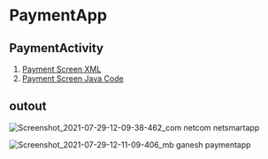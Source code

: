 # PaymentApp

## PaymentActivity

1. [Payment Screen XML](https://github.com/mbganesh/PaymentApp/blob/master/app/src/main/res/layout/activity_payment.xml)
2. [Payment Screen Java Code](https://github.com/mbganesh/PaymentApp/blob/master/app/src/main/java/mb/ganesh/paymentapp/PaymentActivity.java)


## outout
![Screenshot_2021-07-29-12-09-38-462_com netcom netsmartapp](https://user-images.githubusercontent.com/51211116/127468894-4a351482-7b61-4f0a-adca-cf47be37d9d4.jpg)


![Screenshot_2021-07-29-12-11-09-406_mb ganesh paymentapp](https://user-images.githubusercontent.com/51211116/127468850-55b42998-1d7a-4a8a-8fc6-44ca2af1b4ab.jpg)

